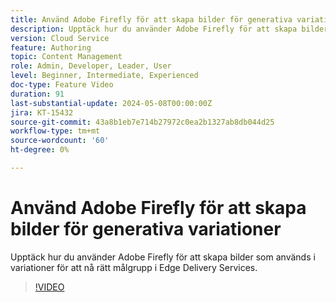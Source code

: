 ```yaml
---
title: Använd Adobe Firefly för att skapa bilder för generativa variationer
description: Upptäck hur du använder Adobe Firefly för att skapa bilder som används i variationer för att nå rätt målgrupp i Edge Delivery Services.
version: Cloud Service
feature: Authoring
topic: Content Management
role: Admin, Developer, Leader, User
level: Beginner, Intermediate, Experienced
doc-type: Feature Video
duration: 91
last-substantial-update: 2024-05-08T00:00:00Z
jira: KT-15432
source-git-commit: 43a8b1eb7e714b27972c0ea2b1327ab8db044d25
workflow-type: tm+mt
source-wordcount: '60'
ht-degree: 0%

---
```



# Använd Adobe Firefly för att skapa bilder för generativa variationer

Upptäck hur du använder Adobe Firefly för att skapa bilder som används i variationer för att nå rätt målgrupp i Edge Delivery Services.

>[!VIDEO](https://video.tv.adobe.com/v/3428794/?learn=on)
